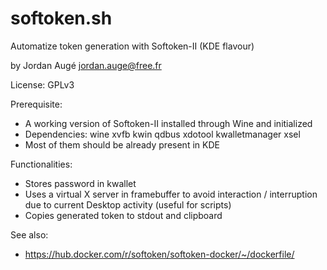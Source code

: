 # softoken.sh
Automatize token generation with Softoken-II (KDE flavour)

by Jordan Augé <jordan.auge@free.fr>

License: GPLv3

Prerequisite:
 - A working version of Softoken-II installed through Wine and initialized
 - Dependencies: wine xvfb kwin qdbus xdotool kwalletmanager xsel
 - Most of them should be already present in KDE

Functionalities:
 - Stores password in kwallet
 - Uses a virtual X server in framebuffer to avoid interaction / interruption
 due to current Desktop activity (useful for scripts)
 - Copies generated token to stdout and clipboard

See also:
 - https://hub.docker.com/r/softoken/softoken-docker/~/dockerfile/
